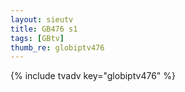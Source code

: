```yaml
--- 
layout: sieutv
title: GB476 s1
tags: [GBtv]
thumb_re: globiptv476
---
```

{% include tvadv key="globiptv476" %} 
